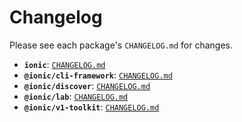 # Changelog

Please see each package's `CHANGELOG.md` for changes.

* **`ionic`**: [`CHANGELOG.md`](https://github.com/ionic-team/ionic-cli/blob/develop/packages/ionic/CHANGELOG.md)
* **`@ionic/cli-framework`**: [`CHANGELOG.md`](https://github.com/ionic-team/ionic-cli/blob/develop/packages/%40ionic/cli-framework/CHANGELOG.md)
* **`@ionic/discover`**: [`CHANGELOG.md`](https://github.com/ionic-team/ionic-cli/blob/develop/packages/%40ionic/discover/CHANGELOG.md)
* **`@ionic/lab`**: [`CHANGELOG.md`](https://github.com/ionic-team/ionic-cli/blob/develop/packages/%40ionic/lab/CHANGELOG.md)
* **`@ionic/v1-toolkit`**: [`CHANGELOG.md`](https://github.com/ionic-team/ionic-cli/blob/develop/packages/%40ionic/v1-toolkit/CHANGELOG.md)
